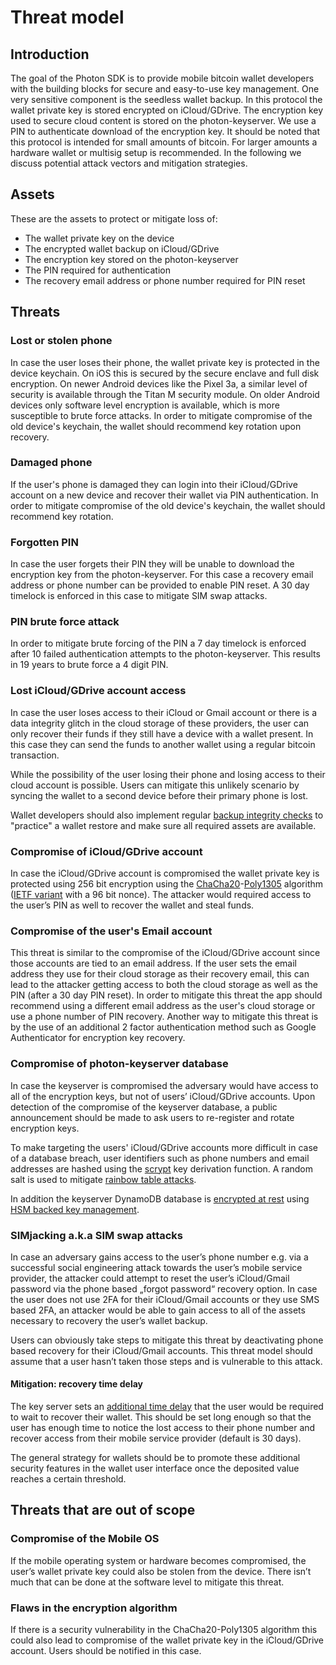 # Threat model

## Introduction

The goal of the Photon SDK is to provide mobile bitcoin wallet developers with the building blocks for secure and easy-to-use key management. One very sensitive component is the seedless wallet backup. In this protocol the wallet private key is stored encrypted on iCloud/GDrive. The encryption key used to secure cloud content is stored on the photon-keyserver. We use a PIN to authenticate download of the encryption key. It should be noted that this protocol is intended for small amounts of bitcoin. For larger amounts a hardware wallet or multisig setup is recommended. In the following we discuss potential attack vectors and mitigation strategies.

## Assets

These are the assets to protect or mitigate loss of:

* The wallet private key on the device
* The encrypted wallet backup on iCloud/GDrive
* The encryption key stored on the photon-keyserver
* The PIN required for authentication
* The recovery email address or phone number required for PIN reset

## Threats

### Lost or stolen phone

In case the user loses their phone, the wallet private key is protected in the device keychain. On iOS this is secured by the secure enclave and full disk encryption. On newer Android devices like the Pixel 3a, a similar level of security is available through the Titan M security module. On older Android devices only software level encryption is available, which is more susceptible to brute force attacks. In order to mitigate compromise of the old device's keychain, the wallet should recommend key rotation upon recovery.

### Damaged phone

If the user's phone is damaged they can login into their iCloud/GDrive account on a new device and recover their wallet via PIN authentication. In order to mitigate compromise of the old device's keychain, the wallet should recommend key rotation.

### Forgotten PIN

In case the user forgets their PIN they will be unable to download the encryption key from the photon-keyserver. For this case a recovery email address or phone number can be provided to enable PIN reset. A 30 day timelock is enforced in this case to mitigate SIM swap attacks.

### PIN brute force attack

In order to mitigate brute forcing of the PIN a 7 day timelock is enforced after 10 failed authentication attempts to the photon-keyserver. This results in 19 years to brute force a 4 digit PIN.

### Lost iCloud/GDrive account access

In case the user loses access to their iCloud or Gmail account or there is a data integrity glitch in the cloud storage of these providers, the user can only recover their funds if they still have a device with a wallet present. In this case they can send the funds to another wallet using a regular bitcoin transaction.

While the possibility of the user losing their phone and losing access to their cloud account is possible. Users can mitigate this unlikely scenario by syncing the wallet to a second device before their primary phone is lost.

Wallet developers should also implement regular [backup integrity checks](https://github.com/photon-sdk/photon-keyserver/issues/5) to "practice" a wallet restore and make sure all required assets are available.

### Compromise of iCloud/GDrive account

In case the iCloud/GDrive account is compromised the wallet private key is protected using 256 bit encryption using the [ChaCha20](https://en.wikipedia.org/wiki/Salsa20)-[Poly1305](https://en.wikipedia.org/wiki/Poly1305) algorithm ([IETF variant](https://tools.ietf.org/html/rfc7539) with a 96 bit nonce). The attacker would required access to the user’s PIN as well to recover the wallet and steal funds.

### Compromise of the user's Email account

This threat is similar to the compromise of the iCloud/GDrive account since those accounts are tied to an email address. If the user sets the email address they use for their cloud storage as their recovery email, this can lead to the attacker getting access to both the cloud storage as well as the PIN (after a 30 day PIN reset). In order to mitigate this threat the app should recommend using a different email address as the user's cloud storage or use a phone number of PIN recovery. Another way to mitigate this threat is by the use of an additional 2 factor authentication method such as Google Authenticator for encryption key recovery.

### Compromise of photon-keyserver database

In case the keyserver is compromised the adversary would have access to all of the encryption keys, but not of users’ iCloud/GDrive accounts. Upon detection of the compromise of the keyserver database, a public announcement should be made to ask users to re-register and rotate encryption keys.

To make targeting the users' iCloud/GDrive accounts more difficult in case of a database breach, user identifiers such as phone numbers and email addresses are hashed using the [scrypt](https://en.wikipedia.org/wiki/Scrypt) key derivation function. A random salt is used to mitigate [rainbow table attacks](https://en.wikipedia.org/wiki/Rainbow_table).

In addition the keyserver DynamoDB database is [encrypted at rest](https://docs.aws.amazon.com/amazondynamodb/latest/developerguide/EncryptionAtRest.html) using [HSM backed key management](https://aws.amazon.com/kms/).

### SIMjacking a.k.a SIM swap attacks

In case an adversary gains access to the user’s phone number e.g. via a successful social engineering attack towards the user’s mobile service provider, the attacker could attempt to reset the user’s iCloud/Gmail password via the phone based „forgot password“ recovery option. In case the user does not use 2FA for their iCloud/Gmail accounts or they use SMS based 2FA, an attacker would be able to gain access to all of the assets necessary to recovery the user’s wallet backup.

Users can obviously take steps to mitigate this threat by deactivating phone based recovery for their iCloud/Gmail accounts. This threat model should assume that a user hasn’t taken those steps and is vulnerable to this attack.

#### Mitigation: recovery time delay

The key server sets an [additional time delay](https://github.com/photon-sdk/photon-keyserver/issues/3) that the user would be required to wait to recover their wallet. This should be set long enough so that the user has enough time to notice the lost access to their phone number and recover access from their mobile service provider (default is 30 days).

The general strategy for wallets should be to promote these additional security features in the wallet user interface once the deposited value reaches a certain threshold.

## Threats that are out of scope

### Compromise of the Mobile OS

If the mobile operating system or hardware becomes compromised, the user’s wallet private key could also be stolen from the device. There isn’t much that can be done at the software level to mitigate this threat.

### Flaws in the encryption algorithm

If there is a security vulnerability in the ChaCha20-Poly1305 algorithm this could also lead to compromise of the wallet private key in the iCloud/GDrive account. Users should be notified in this case.
